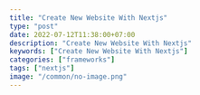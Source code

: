 ```yaml
---
title: "Create New Website With Nextjs"
type: "post"
date: 2022-07-12T11:38:00+07:00
description: "Create New Website With Nextjs"
keywords: ["Create New Website With Nextjs"]
categories: ["frameworks"]
tags: ["nextjs"]
image: "/common/no-image.png"
---
```

